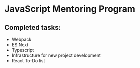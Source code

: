 # JavaScript Mentoring Program

## Completed tasks:
* Webpack
* ES.Next
* Typescript
* Infrastructure for new project development
* React To-Do list